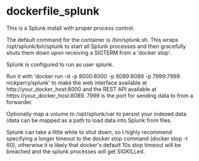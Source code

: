 # dockerfile_splunk
This is a Splunk install with proper process control.

The default command for the container is /bin/splunk.sh. This wraps /opt/splunk/bin/splunk to start all Splunk processes and then gracefully shuts them down upon receiving a SIGTERM from a 'docker stop'.

Splunk is configured to run as user splunk.

Run it with 'docker run -d -p 8000:8000 -p 8089:8089 -p 7999:7999 nickperry/splunk' to make the web interface available at http://your_docker_host:8000 and the REST API available at https://your_docker_host:8089. 7999 is the port for sending data to from a forwarder.

Optionally map a volume to /opt/splunk/var to persist your indexed data. /data can be mapped as a path to load data into Splunk from files.

Splunk can take a little while to shut down, so I highly recommend specifying a longer timeout to the docker stop command (docker stop -t 60), otherwise it is likely that docker's default 10s stop timeout will be breached and the splunk processes will get SIGKILLed.
